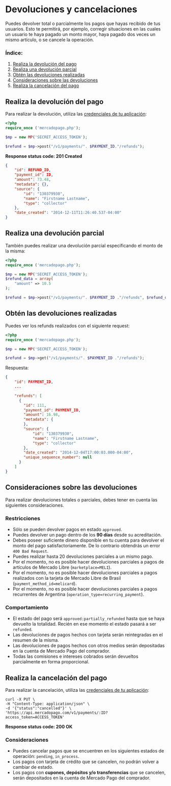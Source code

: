 # Devoluciones y cancelaciones

Puedes devolver total o parcialmente los pagos que hayas recibido de tus usuarios. Esto te permitirá, por ejemplo, corregir situaciones en las cuales un usuario te haya pagado un monto mayor, haya pagado dos veces un mismo artículo, o se cancele la operación.

### Índice:

1. [Realiza la devolución del pago](#realiza-la-devolución-del-pago)
2. [Realiza una devolución parcial](#realiza-una-devolución-parcial)
3. [Obtén las devoluciones realizadas](#obtén-las-devoluciones-realizadas)
4. [Consideraciones sobre las devoluciones](#consideraciones-sobre-las-devoluciones)
5. [Realiza la cancelación del pago](#realiza-la-cancelación-del-pago)


## Realiza la devolución del pago

Para realizar la devolución, utiliza las [credenciales de tu aplicación]():

```php
<?php
require_once ('mercadopago.php');

$mp = new MP('SECRET_ACCESS_TOKEN');

$refund = $mp->post("/v1/payments/". $PAYMENT_ID."/refunds");
```

**Response status code: 201 Created**

```json
{
	"id": REFUND_ID,
	"payment_id": ID,
	"amount": 73.48,
	"metadata": {},
	"source": {
		"id": "130379930",
		"name": "Firstname Lastname",
		"type": "collector"
	},
	"date_created": "2014-12-11T11:26:40.537-04:00"
}
```

## Realiza una devolución parcial

También puedes realizar una devolución parcial especificando el monto de la misma:

```php
<?php
require_once ('mercadopago.php');

$mp = new MP('SECRET_ACCESS_TOKEN');
$refund_data = array(
	"amount" => 10.5
);

$refund = $mp->post("/v1/payments/". $PAYMENT_ID ."/refunds", $refund_data);
```

## Obtén las devoluciones realizadas

Puedes ver los refunds realizados con el siguiente request:

```php
<?php
require_once ('mercadopago.php');

$mp = new MP('SECRET_ACCESS_TOKEN');

$refund = $mp->get("/v1/payments/". $PAYMENT_ID ."/refunds");
```

Respuesta:

```json
{
    "id": PAYMENT_ID,
    ...

    "refunds": [
      {
        "id": 111,
        "payment_id": PAYMENT_ID,
        "amount": 16.98,
        "metadata": {
        },
        "source": {
            "id": "130379930",
            "name": "Firstname Lastname",
            "type": "collector"
        },
        "date_created": "2014-12-04T17:00:03.000-04:00",
        "unique_sequence_number": null
      }
    ]
}
```

## Consideraciones sobre las devoluciones

Para realizar devoluciones totales o parciales, debes tener en cuenta las siguientes consideraciones.

### Restricciones

- Sólo se pueden devolver pagos en estado `approved`.
- Puedes devolver un pago dentro de los **90 días** desde su acreditación.
- Debes poseer suficiente dinero disponible en tu cuenta para devolver el monto del pago satisfactoriamente. De lo contrario obtendrás un error `400 Bad Request`.
- Puedes realizar hasta 20 devoluciones parciales a un mismo pago.
- Por el momento, no es posible hacer devoluciones parciales a pagos de artículos de Mercado Libre (`marketplace=MELI`).
- Por el momento, no es posible hacer devoluciones parciales a pagos realizados con la tarjeta de Mercado Libre de Brasil (`payment_method_id=melicard`).
- Por el momento, no es posible hacer devoluciones parciales a pagos recurrentes de Argentina (`operation_type=recurring_payment`).

### Comportamiento

- El estado del pago será `approved:partially_refunded` hasta que se haya devuelto la totalidad. Recién en ese momento el estado pasará a ser `refunded`.
- Las devoluciones de pagos hechos con tarjeta serán reintegradas en el resumen de la misma.
- Las devoluciones de pagos hechos con otros medios serán depositadas en la cuenta de Mercado Pago del comprador.
- Todas las comisiones e intereses cobrados serán devueltos parcialmente en forma proporcional.

## Realiza la cancelación del pago

Para realizar la cancelación, utiliza las [credenciales de tu aplicación]():

```curl
curl -X PUT \
-H "Content-Type: application/json" \
-d '{"status":"cancelled"}' \
'https://api.mercadopago.com/v1/payments/:ID?access_token=ACCESS_TOKEN'
```

**Response status code: 200 OK**

### Consideraciones

- Puedes cancelar pagos que se encuentren en los siguientes estados de operación: `pending`, `in_process`.
- Los pagos con tarjeta de crédito que se cancelen, no podrán volver a cambiar de estado.
- Los pagos con **cupones, depósitos y/o transferencias** que se cancelen, serán depositados en la cuenta de Mercado Pago del comprador.
